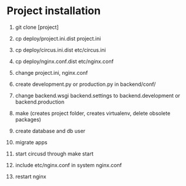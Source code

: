 # Project installation

1. git clone [project]

2. cp deploy/project.ini.dist project.ini
3. cp deploy/circus.ini.dist etc/circus.ini
4. cp deploy/nginx.conf.dist etc/nginx.conf
5. change project.ini, nginx.conf

6. create development.py or production.py in backend/conf/
7. change backend.wsgi backend.settings to backend.development or backend.production

8. make (creates project folder, creates virtualenv, delete obsolete packages)

9. create database and db user
10. migrate apps

11. start circusd through make start
12. include etc/nginx.conf in system nginx.conf
13. restart nginx
